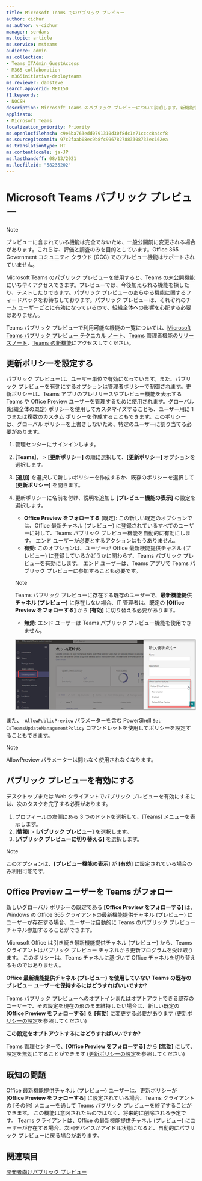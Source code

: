 ```yaml
---
title: Microsoft Teams でのパブリック プレビュー
author: cichur
ms.author: v-cichur
manager: serdars
ms.topic: article
ms.service: msteams
audience: admin
ms.collection:
- Teams_ITAdmin_GuestAccess
- M365-collaboration
- m365initiative-deployteams
ms.reviewer: dansteve
search.appverid: MET150
f1.keywords:
- NOCSH
description: Microsoft Teams のパブリック プレビューについて説明します。新機能を試して、フィードバックを送信してください。
appliesto:
- Microsoft Teams
localization_priority: Priority
ms.openlocfilehash: c9e6ba763edd0791310d30f8dc1e71cccc8a4cf8
ms.sourcegitcommit: 97c2faab08ec9b8fc9967827883308733ec162ea
ms.translationtype: HT
ms.contentlocale: ja-JP
ms.lasthandoff: 08/13/2021
ms.locfileid: "58235202"
---
```

# <a name="microsoft-teams-public-preview"></a>Microsoft Teams パブリック プレビュー

> [!NOTE] 
> プレビューに含まれている機能は完全でないため、一般公開前に変更される場合があります。これらは、評価と調査のみを目的としています。Office 365 Government コミュニティ クラウド (GCC) でのプレビュー機能はサポートされていません。

Microsoft Teams のパブリック プレビューを使用すると、Teams の未公開機能にいち早くアクセスできます。プレビューでは、今後加えられる機能を探したり、テストしたりできます。パブリック プレビューのあらゆる機能に関するフィードバックをお待ちしております。パブリック プレビューは、それぞれのチーム ユーザーごとに有効になっているので、組織全体への影響を心配する必要はありません。

Teams パブリック プレビューで利用可能な機能の一覧については、[Microsoft Teams パブリック プレビュー テクニカル ノート](https://techcommunity.microsoft.com/t5/microsoft-teams-public-preview/bd-p/MicrosoftTeamsPublicPreview)、[Teams 管理者機能のリリースノート](/OfficeUpdates/teams-admin)、[Teams の新機能](https://support.microsoft.com/office/what-s-new-in-microsoft-teams-d7092a6d-c896-424c-b362-a472d5f105de)にアクセスしてください。

## <a name="set-the-update-policy"></a>更新ポリシーを設定する

パブリック プレビューは、ユーザー単位で有効になっています。また、パブリック プレビューを有効にするオプションは管理者ポリシーで制御されます。更新ポリシーは、Teams アプリのプレリリースやプレビュー機能を表示する Teams や Office Preview ユーザーを管理するために使用されます。グローバル (組織全体の既定) ポリシーを使用してカスタマイズすることも、ユーザー用に 1 つまたは複数のカスタム ポリシーを作成することもできます。このポリシーは、グローバル ポリシーを上書きしないため、特定のユーザーに割り当てる必要があります。

1. 管理センターにサインインします。

2. **[Teams]**、 > **[更新ポリシー]** の順に選択して、**[更新ポリシー]** オプションを選択します。

1. **[追加]** を選択して新しいポリシーを作成するか、既存のポリシーを選択して **[更新ポリシー]** を開きます。

2. 更新ポリシーに名前を付け、説明を追加し **[プレビュー機能の表示]** の設定を選択します。

   -   **Office Preview をフォローする** (既定): この新しい既定のオプションでは、Office 最新チャネル (プレビュー) に登録されているすべてのユーザーに対して、Teams パブリック プレビュー機能を自動的に有効にします。 エンド ユーザーが必要とするアクションはもうありません。
   -   **有効**: このオプションは、ユーザーが Office 最新機能提供チャネル (プレビュー) に登録しているかどうかに関わらず、Teams パブリック プレビューを有効にします。 エンド ユーザーは、Teams アプリで Teams パブリック プレビューに参加することも必要です。

   > [!NOTE]  
   > Teams パブリック プレビューに存在する既存のユーザーで、**最新機能提供チャネル (プレビュー)** に存在しない場合、IT 管理者は、既定の **[Office Preview をフォローする]** から **[有効]** に切り替える必要があります。
 
   - **無効**: エンド ユーザーは Teams パブリック プレビュー機能を使用できません。

    ![プレビュー設定ダイアログの表示](media/public-preview-policy.png)  

また、`-AllowPublicPreview` パラメーターを含む PowerShell `Set-CsTeamsUpdateManagementPolicy` コマンドレットを使用してポリシーを設定することもできます。

> [!NOTE]   
> AllowPreview パラメーターは間もなく使用されなくなります。

## <a name="enable-public-preview"></a>パブリック プレビューを有効にする

デスクトップまたは Web クライアントでパブリック プレビューを有効にするには、次のタスクを完了する必要があります。

1. プロフィールの左側にある 3 つのドットを選択して、[Teams] メニューを表示します。
2. **[情報]** > **[パブリック プレビュー]** を選択します。
3. **[パブリック プレビューに切り替える]** を選択します。

> [!NOTE]  
> このオプションは、**[プレビュー機能の表示]** が **[有効]** に設定されている場合のみ利用可能です。

## <a name="teams-now-follows-office-preview-users"></a>Office Preview ユーザーを Teams がフォロー

新しいグローバル ポリシーの既定である **[Office Preview をフォローする]** は、Windows の Office 365 クライアントの最新機能提供チャネル (プレビュー) にユーザーが存在する場合、ユーザーは自動的に Teams のパブリック プレビュー チャネル参加するることができます。

Microsoft Office は引き続き最新機能提供チャネル (プレビュー) から、Teams クライアントはパブリック プレビュー チャネルから更新プログラムを受け取ります。 このポリシーは、Teams チャネルに基づいて Office チャネルを切り替えるものではありません。 

**Office 最新機能提供チャネル (プレビュー) を使用していない Teams の既存のプレビュー ユーザーを保持するにはどうすればいいですか?**

Teams パブリック プレビューへのオプトインまたはオプトアウトできる既存のユーザーで、その設定を現在の形のまま維持したい場合は、新しい既定の **[Office Preview をフォローする]** を **[有効]** に変更する必要があります ([更新ポリシーの設定](#set-the-update-policy)を参照してください)

**この設定をオプトアウトするにはどうすればいいですか?**

Teams 管理センターで、**[Office Preview をフォローする]** から **[無効]** にして、設定を無効にすることができます ([更新ポリシーの設定](#set-the-update-policy)を参照してください)

## <a name="known-issues"></a>既知の問題

Office 最新機能提供チャネル (プレビュー) ユーザーは、更新ポリシーが **[Office Preview をフォローする]** に設定されている場合、Teams クライアントの [その他] メニューを通して Teams パブリック プレビューを終了することができます。 この機能は意図されたものではなく、将来的に削除される予定です。 Teams クライアントは、Office の最新機能提供チャネル (プレビュー) にユーザーが存在する場合、次回デバイスがアイドル状態になると、自動的にパブリック プレビューに戻る場合があります。

## <a name="related-topics"></a>関連項目

[開発者向けパブリック プレビュー](/microsoftteams/platform/resources/dev-preview/developer-preview-intro)
